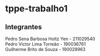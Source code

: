 # tppe-trabalho1

## Integrantes

Pedro Sena Barbosa Holtz Yen - 211029540  
Pedro Victor Lima Torreão - 190036761  
Guilherme Brito de Souza - 190028963

